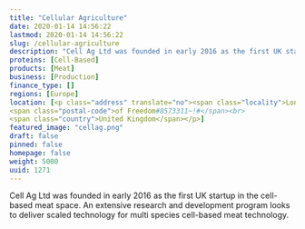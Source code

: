 ```yaml
---
title: "Cellular Agriculture"
date: 2020-01-14 14:56:22
lastmod: 2020-01-14 14:56:22
slug: /cellular-agriculture
description: "Cell Ag Ltd was founded in early 2016 as the first UK startup in the cell-based meat space.&nbsp;An extensive research and development program looks to deliver scaled technology for multi species cell-based meat technology."
proteins: [Cell-Based]
products: [Meat]
business: [Production]
finance_type: []
regions: [Europe]
location: [<p class="address" translate="no"><span class="locality">London</span><br>
<span class="postal-code">of Freedom#8573311~!#</span><br>
<span class="country">United Kingdom</span></p>]
featured_image: "cellag.png"
draft: false
pinned: false
homepage: false
weight: 5000
uuid: 1271
---
```

<p>Cell Ag Ltd was founded in early 2016 as the first UK startup in the cell-based meat space.&nbsp;An extensive research and development program looks to deliver scaled technology for multi species cell-based meat technology.</p>
